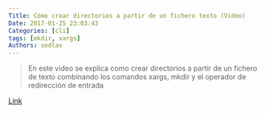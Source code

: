 ```yaml
---
Title: Cómo crear directorios a partir de un fichero texto (Video)
Date: 2017-01-25 23:03:43
Categories: [cli]
tags: [mkdir, xargs]
Authors: sedlav
---
```


> En este video se explica como crear directorios a partir de un fichero de texto combinando los comandos xargs, mkdir y el operador de redirección de entrada

[Link](https://www.youtube.com/edit?video_id=y-lkSUSoWAo)
